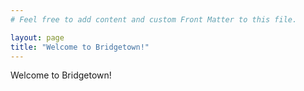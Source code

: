 ```yaml
---
# Feel free to add content and custom Front Matter to this file.

layout: page
title: "Welcome to Bridgetown!"
---
```


Welcome to Bridgetown!
